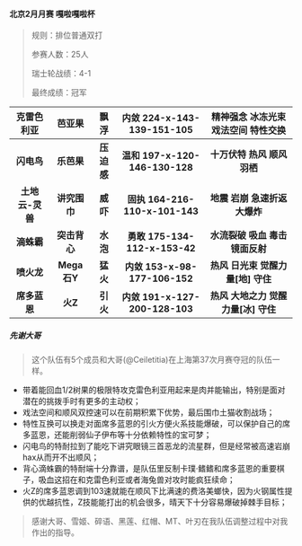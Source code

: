 #### 北京2月月赛 嘎啦嘎啦杯

> 规则：排位普通双打
> 
> 参赛人数：25人
> 
> 瑞士轮战绩：4-1
> 
> 最终成绩：冠军 


克雷色利亚|芭亚果|飘浮|内敛 224-x-143-139-151-105|精神强念 冰冻光束 戏法空间 特性交换
:---: | :---: | :---: | :---: | :---:
**闪电鸟**|**乐芭果**|**压迫感**|**温和 197-x-120-146-130-128**|**十万伏特 热风 顺风 羽栖**
**土地云-灵兽**|**讲究围巾**|**威吓**|**固执 164-216-110-x-101-143**|**地震 岩崩 急速折返 大爆炸**
**滴蛛霸**|**突击背心**|**水泡**|**勇敢 175-134-112-x-153-42**|**水流裂破 吸血 毒击 镜面反射**
**喷火龙**|**Mega石Y**|**猛火**|**内敛 153-x-98-177-106-152**|**热风 日光束 觉醒力量[地] 守住**
**席多蓝恩**|**火Z**|**引火**|**内敛 191-x-127-200-128-103**|**热风 大地之力 觉醒力量[冰] 守住**

##### 先谢大哥

> 这个队伍有5个成员和大哥(@Ceiletitia)在上海第37次月赛夺冠的队伍一样。

- 带着能回血1/2树果的极限特攻克雷色利亚用起来是肉并能输出，特别是面对潜在的挑拨手时有更多的主动权；
- 戏法空间和顺风双控速可以在前期积累下优势，最后围巾土猫收割战场；
- 特性互换可以换走对面席多蓝恩的引火方便火系技能爆破，可以保护自己的席多蓝恩，还能削弱仙子伊布等十分依赖特性的宝可梦；
- 闪电鸟的特耐拉到了能吃下讲究眼镜三首恶龙的流星群，但是经常被高速岩崩hax从而开不出顺风；
- 背心滴蛛霸的特耐端十分靠谱，是队伍里反制卡璞·鳍鳍和席多蓝恩的重要棋子，吸血这招在和克雷色利亚或者海兔兽对攻时能疯狂续命；
- 火Z的席多蓝恩调到103速就能在顺风下比满速的费洛美螂快，因为火钢属性提供的优越抗性，Z技能能打出的机会很多，晴天下十分容易爆破掉棘手目标；

> 感谢大哥、雪姬、碎语、黑莲、红帽、MT、叶刃在我队伍调整过程中对我作出的指导。